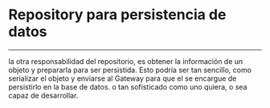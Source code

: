 # Repository para persistencia de datos
------------------------------

la otra responsabilidad del repositorio, es obtener la información de un objeto y prepararla para ser persistida. 
Esto podría ser tan sencillo, como serializar el objeto y enviarse al Gateway para que el se encargue de 
persistirlo en la base de datos. o tan sofisticado como uno quiera, o sea capaz de desarrollar.

